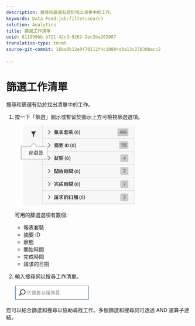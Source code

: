 ```yaml
---
description: 搜尋和篩選有助於找出清單中的工作。
keywords: Data Feed;job;filter;search
solution: Analytics
title: 篩選工作清單
uuid: 811990bb-b721-42c3-9262-2ec2ba262087
translation-type: tm+mt
source-git-commit: 16ba0b12e0f70112f4c10804d0a13c278388ecc2

---
```



# 篩選工作清單

搜尋和篩選有助於找出清單中的工作。

1. 按一下「篩選」圖示或暫留於圖示上方可檢視篩選選項。

   ![作業篩選](assets/jobs-filter.jpg)

   可用的篩選選項有數個:

   * 報表套裝
   * 摘要 ID
   * 狀態
   * 開始時間
   * 完成時間
   * 請求的日期

1. 輸入搜尋詞以搜尋工作清單。

   ![搜尋](assets/search.jpg)

您可以結合篩選和搜尋以協助尋找工作。多個篩選和搜尋詞可透過 AND 運算子連結。
